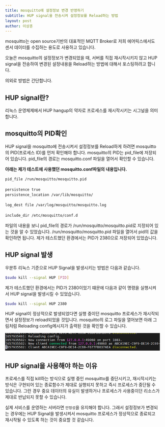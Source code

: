 ```yaml
---
title: mosquitto에 설정정보 변경 반영하기
subtitle: HUP signal을 전송시켜 설정정보를 Reload하는 방법
layout: post
author: 이상훈
---
```


mosquitto는 open source기반의 대표적인 MQTT Broker로 저희 에어릭스에서도 센서 데이터를 수집하는 용도로 사용하고 있습니다.

오늘은 mosquitto의 설정정보가 변경되었을 때, 서버를 직접 재시작시키지 않고 HUP signal을 전송하여 변경된 설정내용을 Reload하는 방법에 대해서 포스팅하려고 합니다.

의외로 방법은 간단합니다.

## HUP signal란?

리눅스 운영체제에서 HUP hangup의 약자로 프로세스를 재시작시키는 시그널을 의미합니다. 

## mosquitto의 PID확인

HUP signal을 mosquitto에 전송시켜서 설정정보를 Reload하게 하려면 mosquitto의 PID(프로세스 ID)를 먼저 확인해야 합니다.
mosquitto의 PID는 pid_file에 저장되어 있습니다. pid_file의 경로는 mosquitto.conf 파일을 열어서 확인할 수 있습니다.
 
**아래는 제가 테스트에 사용했던 mosquitto.conf파일의 내용입니다.**
```bash
pid_file /run/mosquitto/mosquitto.pid

persistence true
persistence_location /var/lib/mosquitto/

log_dest file /var/log/mosquitto/mosquitto.log

include_dir /etc/mosquitto/conf.d
```

파일의 내용을 보니 pid_file의 경로가 /run/mosquitto/mosquitto.pid로 지정되어 있는 것을 알 수 있었습니다. /run/mosquitto/mosquitto.pid 파일을 열어서
pid의 값을 확인하면 됩니다. 제가 테스트했던 환경에서는 PID가 2380으로 저장되어 있었습니다.

## HUP signal 발생

우분투 리눅스 기준으로 HUP Signal을 발생시키는 방법은 다음과 같습니다.

```bash
$sudo kill --signal HUP [PID]
```

제가 테스트했던 환경에서는 PID가 2380이었기 떄문에 다음과 같이 명령을 실행시켜서 HUP signal을 발생시킬 수 있었습니다. 

```bash
$sudo kill --signal HUP 2380
```

HUP signal이 정상적으로 발생되었다면 실행 중이던 mosquitto 프로세스가 재시작되면서 설정정보가 reload되었을 것입니다.
mosquitto의 로그 파일을 열어보면 아래 그림처럼 Reloading config메시지가 출력된 것을 확인할 수 있습니다.

![log](/img/posts/mosquitto_log.png)

## HUP signal을 사용해야 하는 이유

프로세스를 직접 kill하는 방식으로 실행 중인 mosquitto를 중단시키고, 재시작시키는 방식은 구현되어 있는 종료함수가 제대로
실행되지 못하고 즉시 프로세스가 중단될 수 있습니다. 그런 경우 중요 데이터의 유실이 발생하거나 프로세스가 사용중이던 리소스가
제대로 반납되지 못할 수 있습니다. 

실제 서비스를 운영하는 서버라면 ```안정성```을 유지해야 합니다. 그래서 설정정보가 변경되는 경우에는 
HUP Signal을 발생시켜서 mosquitto 프로세스가 정상적으로 종료되고 재시작될 수 있도록 하는 것이 중요할 것 같습니다.   
